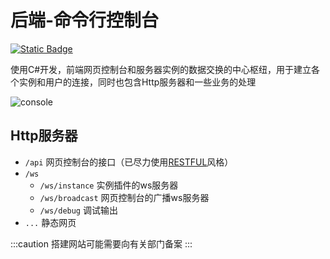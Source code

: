 # 后端-命令行控制台

[![Static Badge](https://img.shields.io/badge/iPanel-+?style=for-the-badge&logo=github&label=GitHub&labelColor=495867&color=495867)](https://github.com/iPanelDev/iPanel-Host)

使用C#开发，前端网页控制台和服务器实例的数据交换的中心枢纽，用于建立各个实例和用户的连接，同时也包含Http服务器和一些业务的处理

![console](/img/backend/console.png)

## Http服务器

- `/api` 网页控制台的接口（已尽力使用[RESTFUL](https://restfulapi.cn/)风格）
- `/ws`
  - `/ws/instance` 实例插件的ws服务器
  - `/ws/broadcast` 网页控制台的广播ws服务器
  - `/ws/debug` 调试输出
- `...` 静态网页

:::caution
搭建网站可能需要向有关部门备案
:::
